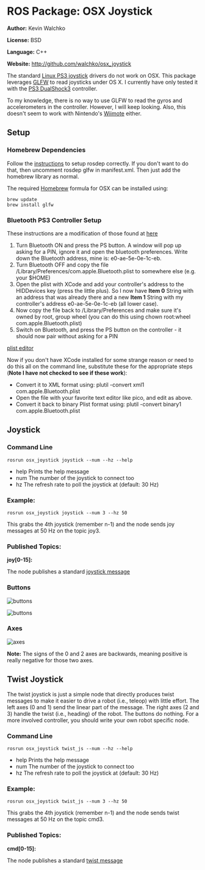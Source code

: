 # ROS Package: OSX Joystick

**Author:** Kevin Walchko

**License:** BSD

**Language:** C++

**Website:** http://github.com/walchko/osx_joystick

The standard [Linux PS3 joystick](http://ros.org/wiki/joystick_drivers) drivers do not 
work on OSX. This package leverages [GLFW](http://www.glfw.org) to read joysticks under 
OS X. I currently have only tested it with the 
[PS3 DualShock3](http://en.wikipedia.org/wiki/DualShock_3#DualShock_3) controller.

To my knowledge, there is no way to use GLFW to read the gyros and accelerometers 
in the controller. However, I will keep looking. Also, this doesn't seem to work with 
Nintendo's [Wiimote](http://en.wikipedia.org/wiki/Wiimote) either.

## Setup

### Homebrew Dependencies

Follow the [instructions](http://ros.org/doc/api/rosdep2/html/contributing_rules.html) to
setup rosdep correctly. If you don't want to do that, then uncomment rosdep glfw in 
manifest.xml. Then just add the homebrew library as normal.

The required [Homebrew](http://mxcl.github.com/homebrew/) formula for OSX can be 
installed using:

    brew update
    brew install glfw
    
### Bluetooth PS3 Controller Setup

These instructions are a modification of those found at [here](http://thp.io/2010/psmove/)

1. Turn Bluetooth ON and press the PS button. A window will pop up asking for a PIN, 
ignore it and open the bluetooth preferences. Write down the Bluetooth address, 
mine is: e0-ae-5e-0e-1c-eb.
2. Turn Bluetooth OFF and copy the file /Library/Preferences/com.apple.Bluetooth.plist 
to somewhere else (e.g. your $HOME)
3. Open the plist with XCode and add your controller's address to the HIDDevices key 
(press the little plus). So I now have **Item 0** String with an address that was 
already there and a new **Item 1** String with my controller's address e0-ae-5e-0e-1c-eb 
(all lower case).
4. Now copy the file back to /Library/Preferences and make sure it's owned by root, group 
wheel (you can do this using chown root:wheel com.apple.Bluetooth.plist)
5. Switch on Bluetooth, and press the PS button on the controller - it should now pair 
without asking for a PIN

[plist editor](http://i1268.photobucket.com/albums/jj568/mars_university/bluetoothplist.png)

Now if you don't have XCode installed for some strange reason or need to do this all on
the command line, substitute these for the appropriate steps (**Note I have not checked
to see if these work**):

* Convert it to XML format using: plutil -convert xml1 com.apple.Bluetooth.plist
* Open the file with your favorite text editor like pico, and edit as above.
* Convert it back to binary Plist format using: plutil -convert binary1 
com.apple.Bluetooth.plist

## Joystick 

### Command Line

	rosrun osx_joystick joystick --num --hz --help

 - help Prints the help message	
 - num The number of the joystick to connect too
 - hz The refresh rate to poll the joystick at (default: 30 Hz)
	
### Example:

    rosrun osx_joystick joystick --num 3 --hz 50

This grabs the 4th joystick (remember n-1) and the node sends joy messages at 50 Hz
on the topic joy3.

### Published Topics: 
**joy[0-15]:** 

The node publishes a standard [joystick message](http://www.ros.org/doc/api/sensor_msgs/html/msg/Joy.html)

### Buttons

![buttons](http://i1268.photobucket.com/albums/jj568/mars_university/ps3_buttons.jpg)

![buttons](http://i1268.photobucket.com/albums/jj568/mars_university/ps3_buttons_front.jpg)

### Axes

![axes](http://i1268.photobucket.com/albums/jj568/mars_university/ps3_axes.jpg)

**Note:** The signs of the 0 and 2 axes are backwards, meaning positive is really 
negative for those two axes.

## Twist Joystick

The twist joystick is just a simple node that directly produces twist messages to make
it easier to drive a robot (i.e., teleop) with little effort. The left axes (0 and 1)
send the linear part of the message. The right axes (2 and 3) handle the twist (i.e.,
heading) of the robot. The buttons do nothing. For a more involved controller, you should
write your own robot specific node.

### Command Line

	rosrun osx_joystick twist_js --num --hz --help

 - help Prints the help message	
 - num The number of the joystick to connect too
 - hz The refresh rate to poll the joystick at (default: 30 Hz)
	
### Example:

    rosrun osx_joystick twist_js --num 3 --hz 50

This grabs the 4th joystick (remember n-1) and the node sends twist messages at 50 Hz
on the topic cmd3.
    

### Published Topics: 
**cmd[0-15]:** 

The node publishes a standard [twist message](http://ros.org/doc/api/geometry_msgs/html/msg/Twist.html)



